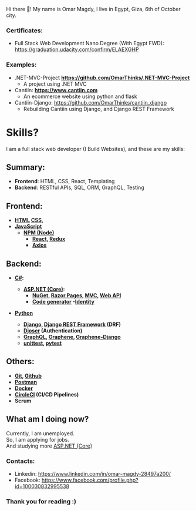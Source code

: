 
Hi there 👋! My name is Omar Magdy, I live in Egypt, 
Giza, 6th of October city.  




### Certificates:

- Full Stack Web Development Nano Degree (With Egypt FWD):   
https://graduation.udacity.com/confirm/ELAEXGHP

### Examples:
- .NET-MVC-Project **https://github.com/OmarThinks/.NET-MVC-Project**
	- A project using .NET MVC
- Cantiin: **https://www.cantiin.com**
	- An ecommerce website using python and flask
- Cantiin-Django: https://github.com/OmarThinks/cantiin_django 
	- Rebuilding Cantiin using Django, and Django REST Framework








# Skills?
I am a full stack web developer (I Build Websites), and these are my skills:




## Summary:

- **Frontend**: HTML, CSS, React, Templating
- **Backend**: RESTful APIs, SQL, ORM, GraphQL, Testing

<b>







## Frontend:
- [HTML](https://www.w3schools.com/html/)
	[CSS](https://www.w3schools.com/css/default.asp),
- [JavaScript](https://www.w3schools.com/js/)
	- [NPM (Node)](https://www.npmjs.com/)
		- [React](https://reactjs.org/), [Redux](https://redux.js.org/)
		- [Axios](https://axios-http.com/)





## Backend:



- [C#](https://www.w3schools.com/cs/):
	- [ASP.NET (Core)](https://docs.microsoft.com/en-us/aspnet/core/introduction-to-aspnet-core):
		- [NuGet](https://www.nuget.org/), 
			[Razor Pages](https://docs.microsoft.com/en-us/aspnet/core/tutorials/razor-pages), 
			[MVC](https://docs.microsoft.com/en-us/aspnet/core/tutorials/first-mvc-app/start-mvc), 
			[Web API](https://docs.microsoft.com/en-us/aspnet/core/tutorials/first-web-api)
		- [Code generator](https://docs.microsoft.com/en-us/aspnet/core/fundamentals/tools/dotnet-aspnet-codegenerator)
		-[Identity](https://docs.microsoft.com/en-us/aspnet/core/security/authentication/identity)




- [Python](https://www.w3schools.com/python/)
	- [Django](https://docs.djangoproject.com), 
		[Django REST Framework](https://www.django-rest-framework.org/) (DRF)
	- [Djoser](https://djoser.readthedocs.io) (Authentication)
	- [GraphQL](https://graphql.org/), 
		[Graphene](https://graphene-python.org/), 
		[Graphene-Django](https://docs.graphene-python.org/projects/django)
	- [unittest](https://docs.python.org/3/library/unittest.html), 
		[pytest](https://pypi.org/project/pytest/)





## Others:
- [Git](https://git-scm.com/), [Github](https://github.com/)
- [Postman](https://www.postman.com/)
- [Docker](https://www.docker.com/)
- [CircleCI](https://circleci.com/) (CI/CD Pipelines)
- Scrum






</b>







## What am I doing now?
Currently, I am unemployed.  
So, I am applying for jobs.  
And studying more [ASP.NET (Core)](https://docs.microsoft.com/en-us/aspnet/core/introduction-to-aspnet-core)







### Contacts:
- Linkedin: https://www.linkedin.com/in/omar-magdy-28497a200/
- Facebook: https://www.facebook.com/profile.php?id=100030832995538


### Thank you for reading :)

<!--
**OmarThinks/OmarThinks** is a ✨ _special_ ✨ repository because its `README.md` (this file) appears on your GitHub profile.

Here are some ideas to get you started:

- 🔭 I’m currently working on ...
- 🌱 I’m currently learning ...
- 👯 I’m looking to collaborate on ...
- 🤔 I’m looking for help with ...
- 💬 Ask me about ...
- 📫 How to reach me: ...
- ⚡ Fun fact: ...
-->
